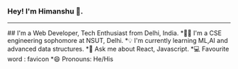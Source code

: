 ### Hey! I'm Himanshu 🙌.
<hr/>
## I'm a Web Developer, Tech Enthusiast from Delhi, India.
*👨‍🎓 I'm a CSE engineering sophomore at NSUT, Delhi.
*💡 I'm currently learning ML,AI and advanced data structures.
*💬 Ask me about React, Javascript.
*💻 Favourite word : favicon
*😄 Pronouns: He/His


<!--
**Htejan/Htejan** is a ✨ _special_ ✨ repository because its `README.md` (this file) appears on your GitHub profile.

Here are some ideas to get you started:
### I'm a Web Developer, Tech Enthusiast from Delhi, India.

- 🔭 I’m currently working on ...
- 🌱 I’m currently learning ...
- 👯 I’m looking to collaborate on ...
- 🤔 I’m looking for help with ...
- 💬 Ask me about ...
- 📫 How to reach me: ...
- 😄 Pronouns: ...
- ⚡ Fun fact: ...
-->

